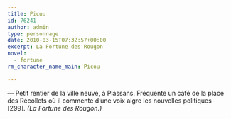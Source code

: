 ```yaml
---
title: Picou
id: 76241
author: admin
type: personnage
date: 2010-03-15T07:32:57+00:00
excerpt: La Fortune des Rougon
novel:
  - fortune
rm_character_name_main: Picou

---
```

— Petit rentier de la ville neuve, à Plassans. Fréquente un café de la place des Récollets où il commente d&rsquo;une voix aigre les nouvelles politiques [299]. _(La Fortune des Rougon.)_